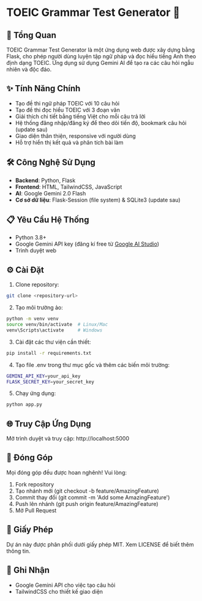 # TOEIC Grammar Test Generator 📝

## 📌 Tổng Quan
TOEIC Grammar Test Generator là một ứng dụng web được xây dựng bằng Flask, cho phép người dùng luyện tập ngữ pháp và đọc hiểu tiếng Anh theo định dạng TOEIC. Ứng dụng sử dụng Gemini AI để tạo ra các câu hỏi ngẫu nhiên và độc đáo.

## ✨ Tính Năng Chính
- Tạo đề thi ngữ pháp TOEIC với 10 câu hỏi
- Tạo đề thi đọc hiểu TOEIC với 3 đoạn văn
- Giải thích chi tiết bằng tiếng Việt cho mỗi câu trả lời
- Hệ thống đăng nhập/đăng ký để theo dõi tiến độ, bookmark câu hỏi (update sau)
- Giao diện thân thiện, responsive với người dùng
- Hỗ trợ hiển thị kết quả và phân tích bài làm

## 🛠 Công Nghệ Sử Dụng
- **Backend**: Python, Flask
- **Frontend**: HTML, TailwindCSS, JavaScript
- **AI**: Google Gemini 2.0 Flash
- **Cơ sở dữ liệu**: Flask-Session (file system) & SQLite3 (update sau)

## 📋 Yêu Cầu Hệ Thống
- Python 3.8+
- Google Gemini API key (đăng kí free từ [Google AI Studio](https://aistudio.google.com/apikey))
- Trình duyệt web

## ⚙️ Cài Đặt
1. Clone repository:
```bash
git clone <repository-url>
```

2. Tạo môi trường ảo:
```bash
python -m venv venv
source venv/bin/activate  # Linux/Mac
venv\Scripts\activate     # Windows
```

3. Cài đặt các thư viện cần thiết:
```bash
pip install -r requirements.txt
```

4. Tạo file .env trong thư mục gốc và thêm các biến môi trường:
```bash
GEMINI_API_KEY=your_api_key
FLASK_SECRET_KEY=your_secret_key
```

5. Chạy ứng dụng:
```bash
python app.py
```

## 🌐 Truy Cập Ứng Dụng
Mở trình duyệt và truy cập: http://localhost:5000

## 👥 Đóng Góp
Mọi đóng góp đều được hoan nghênh! Vui lòng:

1. Fork repository
2. Tạo nhánh mới (git checkout -b feature/AmazingFeature)
3. Commit thay đổi (git commit -m 'Add some AmazingFeature')
4. Push lên nhánh (git push origin feature/AmazingFeature)
5. Mở Pull Request

## 📄 Giấy Phép
Dự án này được phân phối dưới giấy phép MIT. Xem LICENSE để biết thêm thông tin.

## 🙏 Ghi Nhận
- Google Gemini API cho việc tạo câu hỏi
- TailwindCSS cho thiết kế giao diện

